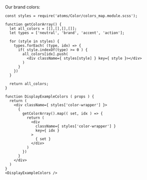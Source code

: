 Our brand colors:


    const styles = require('atoms/Color/colors_map.module.scss');

    function getColorArray() {
      let all_colors = [[],[],[],[]];
      let types = ['neutral', 'brand', 'accent', 'action'];

      for (style in styles) {
        types.forEach( (type, idx) => {
          if( style.indexOf(type) >= 0 ) {
            all_colors[idx].push(
              <div className={ styles[style] } key={ style }></div>
            )
          }
        })
      }

      return all_colors;
    }

    function DisplayExampleColors ( props ) {
      return (
        <div className={ styles['color-wrapper'] }>
          {
            getColorArray().map(( set, idx ) => {
              return (
                <div
                  className={ styles['color-wrapper'] }
                  key={ idx }
                >
                  { set }
                </div>
              )
            })
          }
        </div>
      )
    }
    <DisplayExampleColors />

